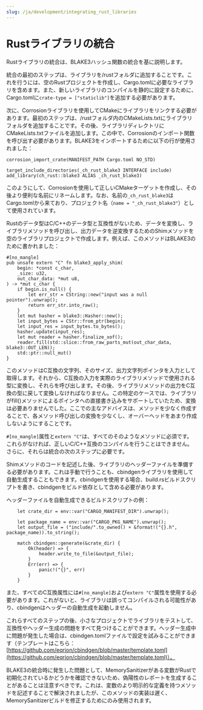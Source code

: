 ```yaml
---
slug: /ja/development/integrating_rust_libraries
---
```

# Rustライブラリの統合

Rustライブラリの統合は、BLAKE3ハッシュ関数の統合を基に説明します。

統合の最初のステップは、ライブラリを/rustフォルダに追加することです。これを行うには、空のRustプロジェクトを作成し、Cargo.tomlに必要なライブラリを含めます。また、新しいライブラリのコンパイルを静的に設定するために、Cargo.tomlに`crate-type = ["staticlib"]`を追加する必要があります。

次に、Corrosionライブラリを使用してCMakeにライブラリをリンクする必要があります。最初のステップは、/rustフォルダ内のCMakeLists.txtにライブラリフォルダを追加することです。その後、ライブラリディレクトリにCMakeLists.txtファイルを追加します。この中で、Corrosionのインポート関数を呼び出す必要があります。BLAKE3をインポートするために以下の行が使用されました：

```
corrosion_import_crate(MANIFEST_PATH Cargo.toml NO_STD)

target_include_directories(_ch_rust_blake3 INTERFACE include)
add_library(ch_rust::blake3 ALIAS _ch_rust_blake3)
```

このようにして、Corrosionを使用して正しいCMakeターゲットを作成し、その後より便利な名前にリネームします。なお、名前の`_ch_rust_blake3`はCargo.tomlから来ており、プロジェクト名（`name = "_ch_rust_blake3"`）として使用されています。

Rustのデータ型はC/C++のデータ型と互換性がないため、データを変換し、ライブラリメソッドを呼び出し、出力データを逆変換するためのShimメソッドを空のライブラリプロジェクトで作成します。例えば、このメソッドはBLAKE3のために書かれました：

```
#[no_mangle]
pub unsafe extern "C" fn blake3_apply_shim(
    begin: *const c_char,
    _size: u32,
    out_char_data: *mut u8,
) -> *mut c_char {
    if begin.is_null() {
        let err_str = CString::new("input was a null pointer").unwrap();
        return err_str.into_raw();
    }
    let mut hasher = blake3::Hasher::new();
    let input_bytes = CStr::from_ptr(begin);
    let input_res = input_bytes.to_bytes();
    hasher.update(input_res);
    let mut reader = hasher.finalize_xof();
    reader.fill(std::slice::from_raw_parts_mut(out_char_data, blake3::OUT_LEN));
    std::ptr::null_mut()
}
```

このメソッドはC互換の文字列、そのサイズ、出力文字列ポインタを入力として取得します。それから、C互換の入力を実際のライブラリメソッドで使用される型に変換し、それらを呼び出します。その後、ライブラリメソッドの出力をC互換の型に戻して変換しなければなりません。この特定のケースでは、ライブラリがfill()メソッドによるポインタへの直接書き込みをサポートしていたため、変換は必要ありませんでした。ここでの主なアドバイスは、メソッドを少なく作成することで、各メソッド呼び出しの変換を少なくし、オーバーヘッドをあまり作成しないようにすることです。

`#[no_mangle]`属性と`extern "C"`は、すべてのそのようなメソッドに必須です。これらがなければ、正しいC/C++互換のコンパイルを行うことはできません。さらに、それらは統合の次のステップに必要です。

Shimメソッドのコードを記述した後、ライブラリのヘッダーファイルを準備する必要があります。これは手動で行うことも、cbindgenライブラリを使用して自動生成することもできます。cbindgenを使用する場合、build.rsビルドスクリプトを書き、cbindgenをビルド依存として含める必要があります。

ヘッダーファイルを自動生成できるビルドスクリプトの例：

```
    let crate_dir = env::var("CARGO_MANIFEST_DIR").unwrap();

    let package_name = env::var("CARGO_PKG_NAME").unwrap();
    let output_file = ("include/".to_owned() + &format!("{}.h", package_name)).to_string();

    match cbindgen::generate(&crate_dir) {
        Ok(header) => {
            header.write_to_file(&output_file);
        }
        Err(err) => {
            panic!("{}", err)
        }
    }
```

また、すべてのC互換属性には`#[no_mangle]`および`extern "C"`属性を使用する必要があります。これがないと、ライブラリは誤ってコンパイルされる可能性があり、cbindgenはヘッダーの自動生成を起動しません。

これらすべてのステップの後、小さなプロジェクトでライブラリをテストして、互換性やヘッダー生成の問題をすべて見つけることができます。ヘッダー生成中に問題が発生した場合は、cbindgen.tomlファイルで設定を試みることができます（テンプレートはこちら：[https://github.com/eqrion/cbindgen/blob/master/template.toml](https://github.com/eqrion/cbindgen/blob/master/template.toml)）。

BLAKE3の統合時に発生した問題として、MemorySanitizerがある変数がRustで初期化されているかどうかを確認できないため、偽陽性のレポートを生成することがあることは注意すべきです。これは、変数のより明示的な定義を持つメソッドを記述することで解決されましたが、このメソッドの実装は遅く、MemorySanitizerビルドを修正するためにのみ使用されます。
